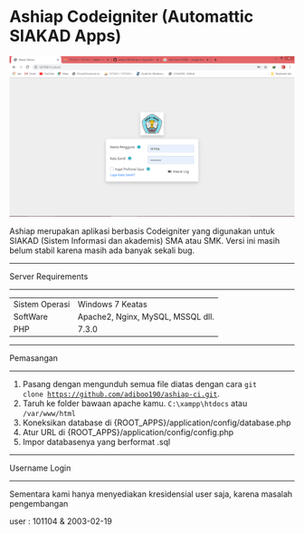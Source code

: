 # Ashiap Codeigniter (Automattic SIAKAD Apps)

<img src="./screenshot.png" />

Ashiap merupakan aplikasi berbasis Codeigniter yang digunakan untuk SIAKAD (Sistem Informasi dan akademis) SMA atau SMK. Versi ini masih belum stabil karena masih ada banyak sekali bug.

*******************
Server Requirements
*******************

<table>
	<tr>
		<td>Sistem Operasi</td>
		<td>Windows 7 Keatas</td>
	</tr>
	<tr>
		<td>SoftWare</td>
		<td>Apache2, Nginx, MySQL, MSSQL dll.</td>
	</tr>
	<tr>
		<td>PHP</td>
		<td>7.3.0</td>
	</tr>
</table>

**********
Pemasangan
**********

1. Pasang dengan mengunduh semua file diatas dengan cara <code>git clone https://github.com/adiboo190/ashiap-ci.git</code>.
2. Taruh ke folder bawaan apache kamu. <code>C:\xampp\htdocs</code> atau <code>/var/www/html</code>
3. Koneksikan database di {ROOT_APPS}/application/config/database.php
4. Atur URL di {ROOT_APPS}/application/config/config.php
5. Impor databasenya yang berformat .sql

**************
Username Login
**************

Sementara kami hanya menyediakan kresidensial user saja, karena masalah pengembangan

user : 101104 & 2003-02-19
